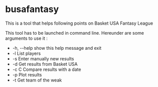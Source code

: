 # busafantasy

This is a tool that helps following points on Basket USA Fantasy League 

This tool has to be launched in command line. Hereunder are some arguments to use it :
*    -h, --help  show this help message and exit
*    -l          List players
*    -s          Enter manually new results
*    -d          Get results from Basket USA
*    -c C        Compare results with a date
*    -p          Plot results
*    -t          Get team of the weak
  
